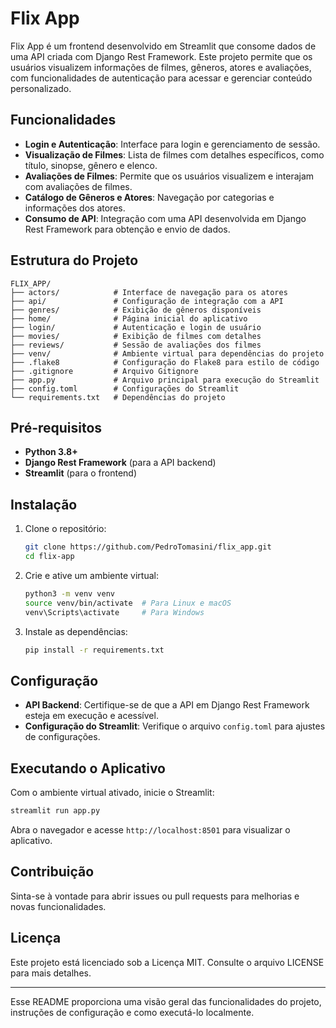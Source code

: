 # Flix App

Flix App é um frontend desenvolvido em Streamlit que consome dados de uma API criada com Django Rest Framework. Este projeto permite que os usuários visualizem informações de filmes, gêneros, atores e avaliações, com funcionalidades de autenticação para acessar e gerenciar conteúdo personalizado.

## Funcionalidades

- **Login e Autenticação**: Interface para login e gerenciamento de sessão.
- **Visualização de Filmes**: Lista de filmes com detalhes específicos, como título, sinopse, gênero e elenco.
- **Avaliações de Filmes**: Permite que os usuários visualizem e interajam com avaliações de filmes.
- **Catálogo de Gêneros e Atores**: Navegação por categorias e informações dos atores.
- **Consumo de API**: Integração com uma API desenvolvida em Django Rest Framework para obtenção e envio de dados.

## Estrutura do Projeto

```plaintext
FLIX_APP/
├── actors/            # Interface de navegação para os atores
├── api/               # Configuração de integração com a API
├── genres/            # Exibição de gêneros disponíveis
├── home/              # Página inicial do aplicativo
├── login/             # Autenticação e login de usuário
├── movies/            # Exibição de filmes com detalhes
├── reviews/           # Sessão de avaliações dos filmes
├── venv/              # Ambiente virtual para dependências do projeto
├── .flake8            # Configuração do Flake8 para estilo de código
├── .gitignore         # Arquivo Gitignore
├── app.py             # Arquivo principal para execução do Streamlit
├── config.toml        # Configurações do Streamlit
└── requirements.txt   # Dependências do projeto
```

## Pré-requisitos

- **Python 3.8+**
- **Django Rest Framework** (para a API backend)
- **Streamlit** (para o frontend)

## Instalação

1. Clone o repositório:

   ```bash
   git clone https://github.com/PedroTomasini/flix_app.git
   cd flix-app
   ```

2. Crie e ative um ambiente virtual:

   ```bash
   python3 -m venv venv
   source venv/bin/activate  # Para Linux e macOS
   venv\Scripts\activate     # Para Windows
   ```

3. Instale as dependências:

   ```bash
   pip install -r requirements.txt
   ```

## Configuração

- **API Backend**: Certifique-se de que a API em Django Rest Framework esteja em execução e acessível.
- **Configuração do Streamlit**: Verifique o arquivo `config.toml` para ajustes de configurações.

## Executando o Aplicativo

Com o ambiente virtual ativado, inicie o Streamlit:

```bash
streamlit run app.py
```

Abra o navegador e acesse `http://localhost:8501` para visualizar o aplicativo.

## Contribuição

Sinta-se à vontade para abrir issues ou pull requests para melhorias e novas funcionalidades.

## Licença

Este projeto está licenciado sob a Licença MIT. Consulte o arquivo LICENSE para mais detalhes.

---

Esse README proporciona uma visão geral das funcionalidades do projeto, instruções de configuração e como executá-lo localmente.
